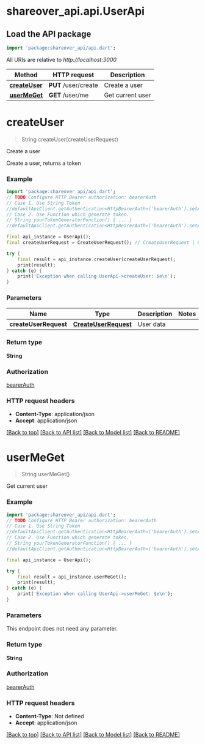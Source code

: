 # shareover_api.api.UserApi

## Load the API package
```dart
import 'package:shareover_api/api.dart';
```

All URIs are relative to *http://localhost:3000*

Method | HTTP request | Description
------------- | ------------- | -------------
[**createUser**](UserApi.md#createuser) | **PUT** /user/create | Create a user
[**userMeGet**](UserApi.md#usermeget) | **GET** /user/me | Get current user


# **createUser**
> String createUser(createUserRequest)

Create a user

Create a user, returns a token

### Example
```dart
import 'package:shareover_api/api.dart';
// TODO Configure HTTP Bearer authorization: bearerAuth
// Case 1. Use String Token
//defaultApiClient.getAuthentication<HttpBearerAuth>('bearerAuth').setAccessToken('YOUR_ACCESS_TOKEN');
// Case 2. Use Function which generate token.
// String yourTokenGeneratorFunction() { ... }
//defaultApiClient.getAuthentication<HttpBearerAuth>('bearerAuth').setAccessToken(yourTokenGeneratorFunction);

final api_instance = UserApi();
final createUserRequest = CreateUserRequest(); // CreateUserRequest | User data

try {
    final result = api_instance.createUser(createUserRequest);
    print(result);
} catch (e) {
    print('Exception when calling UserApi->createUser: $e\n');
}
```

### Parameters

Name | Type | Description  | Notes
------------- | ------------- | ------------- | -------------
 **createUserRequest** | [**CreateUserRequest**](CreateUserRequest.md)| User data | 

### Return type

**String**

### Authorization

[bearerAuth](../README.md#bearerAuth)

### HTTP request headers

 - **Content-Type**: application/json
 - **Accept**: application/json

[[Back to top]](#) [[Back to API list]](../README.md#documentation-for-api-endpoints) [[Back to Model list]](../README.md#documentation-for-models) [[Back to README]](../README.md)

# **userMeGet**
> String userMeGet()

Get current user

### Example
```dart
import 'package:shareover_api/api.dart';
// TODO Configure HTTP Bearer authorization: bearerAuth
// Case 1. Use String Token
//defaultApiClient.getAuthentication<HttpBearerAuth>('bearerAuth').setAccessToken('YOUR_ACCESS_TOKEN');
// Case 2. Use Function which generate token.
// String yourTokenGeneratorFunction() { ... }
//defaultApiClient.getAuthentication<HttpBearerAuth>('bearerAuth').setAccessToken(yourTokenGeneratorFunction);

final api_instance = UserApi();

try {
    final result = api_instance.userMeGet();
    print(result);
} catch (e) {
    print('Exception when calling UserApi->userMeGet: $e\n');
}
```

### Parameters
This endpoint does not need any parameter.

### Return type

**String**

### Authorization

[bearerAuth](../README.md#bearerAuth)

### HTTP request headers

 - **Content-Type**: Not defined
 - **Accept**: application/json

[[Back to top]](#) [[Back to API list]](../README.md#documentation-for-api-endpoints) [[Back to Model list]](../README.md#documentation-for-models) [[Back to README]](../README.md)

